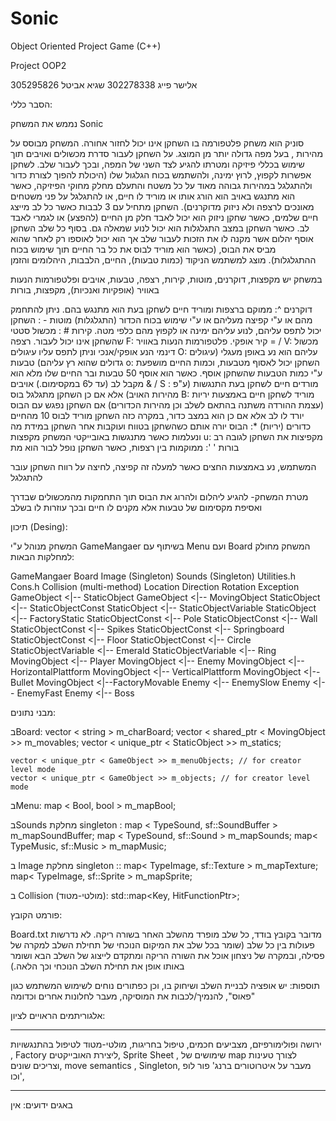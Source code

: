 # Sonic
Object  Oriented Project Game (C++)


Project OOP2 

אלישר פייג 302278338 
שגיא אביטל 305295826

הסבר כללי:

נממש את המשחק Sonic

סוניק הוא משחק פלטפורמה בו השחקן אינו יכול לחזור אחורה. המשחק מבוסס על מהירות ,
 בעל מפה גדולה יותר מן המוצג. על השחקן לעבור סדרת מכשולים ואויבים תוך שימוש בכללי
 פיזיקה ומטרתו להגיע לצד השני של המפה, ובכך לעבור שלב. לשחקן אפשרות לקפוץ, לרוץ 
ימינה, ולהשתמש בכוח הגלגול שלו (היכולת להפוך לצורת כדור ולהתגלגל במהירות גבוהה מאוד 
על כל משטח והתעלם מחלק מחוקי הפיזיקה, כאשר הוא מתנגש באויב הוא הורג אותו או מוריד
 לו חיים, או להתגלגל על פני משטחים מאונכים לרצפה ולא ניזוק מדוקרנים). השחקן מתחיל
 עם 3 לבבות כאשר כל לב מייצג חיים שלמים, כאשר שחקן ניזוק הוא יכול לאבד חלק מן החיים
 (להפצע) או לגמרי לאבד לב. כאשר השחקן במצב התגלגלות הוא יכול לנוע שמאלה גם.
בסוף כל שלב השחקן אוסף יהלום אשר מקנה לו את הזכות לעבור שלב אך הוא יכול לאוספו
רק לאחר שהוא מביס את הבוס, (כאשר הוא מוריד לבוס את כל בר החיים תוך שימוש בכוח
 ההתגלגלות).
מוצג למשתמש הניקוד (כמות טבעות), החיים, הלבבות, היהלומים והזמן

 במשחק יש מקפצות, דוקרנים, מוטות, קירות, רצפה, טבעות, אויבים ופלטפורמות הנעות באוויר
(אופקיות ואנכיות), מקפצות, בורות

דוקרנים ^: ממוקם ברצפות ומוריד חיים לשחקן בעת הוא מתנגש בהם. ניתן להתחמק מהם
 או ע"י קפיצה מעליהם או ע"י שימוש בכוח הכדור (התגלגלות)
מוטות - : השחקן יכול לתפס עליהם, לנוע עליהם ימינה או לקפוץ מהם כלפי מטה.
קירות # : מכשול סטטי שהשחקן אינו יכול לעבור.
רצפה F: קיר אופקי.
פלטפורמות הנעות באוויר = / V: מכשול דינמי הנע אופקי/אנכי וניתן לתפס עליו 
עיגולים O: עליהם הוא נע באופן מעגלי (עיגולים גדולים שהוא רץ עליהם)
טבעות o: השחקן יכול לאסוף מטבעות, וכמות החיים  מושפעת ע"י כמות הטבעות שהשחקן אוסף. 
כאשר הוא אוסף 50 טבעות ובר החיים שלו מלא הוא מקבל לב (עד ל6 במקסימום.)
אויבים & / S : מורדים חיים לשחקן בעת התנגשות (ע"פ מהירות האויב) אלא אם כן השחקן מתגלגל 
בוס B: מוריד לשחקן חיים באמצעות יריות (עצמת ההורדה משתנה בהתאם לשלב וכן מהירות הכדורים)
אם השחקן נפגש עם הבוס יורד לו לב אלא אם כן הוא במצב כדור, במקרה כזה השחקן מוריד 
לבוס 10 מהחיים
כדורים (יריות) *: הבוס יורה אותם כשהשחקן בטווח ועוקבות אחר השחקן במידת מה ונעלמות
כאשר מתנגשות באובייקטי המשחק
מקפצות u: מקפיצות את השחקן לגובה רב
בורות ' ': ממוקמות בין רצפות, כאשר השחקן נופל לבור הוא מת

המשתמש, נע באמצעות החצים כאשר למעלה זה קפיצה, לחיצה על רווח השחקן עובר להתגלגל

מטרת המשחק-
להגיע ליהלום ולהרוג את הבוס תוך התחמקות מהמכשולים שבדרך ואסיפת מקסימום של טבעות
אלא מקנים לו חיים ובכך עוזרות לו בשלב

 תיכון (Desing):

המשחק מנוהל ע"י GameMangaer בשיתוף עם Menu ועם Board
המשחק מחולק למחלקות הבאות:

GameMangaer
Board
Image (Singleton)
Sounds (Singleton)
Utilities.h
Cons.h
Collision (multi-method)
Location
Direction
Rotation
Exception
GameObject <|-- StaticObject
GameObject <|-- MovingObject
StaticObject <|-- StaticObjectConst
StaticObject <|-- StaticObjectVariable
StaticObject <|-- FactoryStatic
StaticObjectConst <|-- Pole
StaticObjectConst <|-- Wall
StaticObjectConst <|-- Spikes
StaticObjectConst <|-- Springboard
StaticObjectConst <|-- Floor
StaticObjectConst <|-- Circle
StaticObjectVariable <|-- Emerald
StaticObjectVariable <|-- Ring
MovingObject <|-- Player
MovingObject <|-- Enemy
MovingObject <|-- HorizontalPlattform
MovingObject <|-- VerticalPlattform
MovingObject <|--Bullet
MovingObject <|--FactoryMovable
Enemy <|-- EnemySlow
Enemy <|-- EnemyFast
Enemy <|-- Boss

מבני נתונים:

בBoard:
	vector < string > m_charBoard;
	vector < shared_ptr < MovingObject >> m_movables;
	vector < unique_ptr < StaticObject >> m_statics;

	vector < unique_ptr < GameObject >> m_menuObjects; // for creator level mode
	vector < unique_ptr < GameObject >> m_objects; // for creator level mode

בMenu:
map < Bool, bool > m_mapBool;

בSounds מחלקת singleton :
	map < TypeSound, sf::SoundBuffer > m_mapSoundBuffer;
	map < TypeSound, sf::Sound > m_mapSounds;
	map< TypeMusic, sf::Music > m_mapMusic;

ב Image מחלקת singleton ::
map< TypeImage, sf::Texture > m_mapTexture;
	map< TypeImage, sf::Sprite > m_mapSprite;

ב Collision (מולטי-מטוד):
std::map<Key, HitFunctionPtr>;

פורמט הקובץ:

Board.txt
מדובר בקובץ בודד, כל שלב מופרד מהשלב האחר בשורה ריקה. לא נדרשות פעולות 
בין כל שלב (שומר בכל שלב את המיקום הנוכחי של תחילת השלב למקרה של פסילה,
ובמקרה של ניצחון אוכל את השורה הריקה ומתקדם לייצוג של השלב הבא ושומר באותו
אופן את תחילת השלב הנוכחי וכך הלאה.)

תוספות: יש אופציה לבניית השלב ושיחוק בו, וכן כפתורים נוחים לשימוש המשתמש כגון "פאוס",
להנמיך/לכבות את המוסיקה, מעבר לחלונות אחרים וכדומה

אלגוריתמים הראויים לציון:
**********************************************************
ירושה ופולימורפיזם, מצביעים חכמים, טיפול בחריגות, מולטי-מטוד לטיפול בהתנגשויות
 , Factory ליצירת האובייקטים, Sprite Sheet , שימושים של map לצורך טעינות וצריכים שונים,
 move semantics , Singleton, מעבר על איטרוטורים ברנג' פור לופ וכו',
***********************************************************

באגים ידועים:
אין
